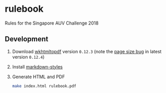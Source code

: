 # rulebook

Rules for the Singapore AUV Challenge 2018

## Development

1. Download [wkhtmltopdf](https://github.com/wkhtmltopdf/wkhtmltopdf/releases/tag/0.12.3) version `0.12.3` (note the [page size bug](https://github.com/wkhtmltopdf/wkhtmltopdf/issues/3795) in latest version `0.12.4`)
1. Install [markdown-styles](https://github.com/mixu/markdown-styles)
1. Generate HTML and PDF

    ```sh
    make index.html rulebook.pdf
    ```
